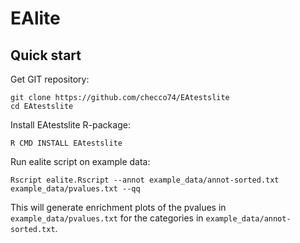 # EAlite

## Quick start

Get GIT repository: 
```
git clone https://github.com/checco74/EAtestslite
cd EAtestslite
```

Install EAtestslite R-package:
```
R CMD INSTALL EAtestslite
```

Run ealite script on example data: 
```
Rscript ealite.Rscript --annot example_data/annot-sorted.txt example_data/pvalues.txt --qq
```

This will generate enrichment plots of the pvalues in 
`example_data/pvalues.txt` for the categories in 
`example_data/annot-sorted.txt`.

